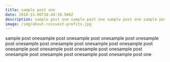 ```yaml
---
title: sample post one
date: 2018-11-06T18:44:10.946Z
description: sample post one sample post one sample post one sample post one
image: /img/about-reinvest-profits.jpg
---
```

sample post onesample post onesample post onesample post onesample post onesample post onesample post onesample post onesample post onesample post onesample post onesample post onesample post onesample post onesample post onesample post onesample post one
